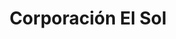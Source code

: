 ---
title: "Corporación El Sol"
url: /david/corporacion-el-sol-avenida-domingo-diaz/
shop: Schmuck
---